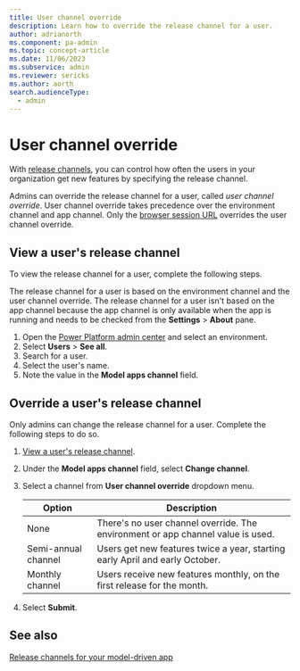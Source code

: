 ```yaml
---
title: User channel override
description: Learn how to override the release channel for a user.
author: adrianorth 
ms.component: pa-admin
ms.topic: concept-article
ms.date: 11/06/2023
ms.subservice: admin
ms.reviewer: sericks
ms.author: aorth
search.audienceType: 
  - admin 
---
```

# User channel override

With [release channels](/power-apps/maker/model-driven-apps/channel-overview), you can control how often the users in your organization get new features by specifying the release channel.

Admins can override the release channel for a user, called _user channel override_. User channel override takes precedence over the environment channel and app channel. Only the [browser session URL](/power-apps/maker/model-driven-apps/channel-change#changing-the-browser-session-channel) overrides the user channel override.

## View a user's release channel

To view the release channel for a user, complete the following steps.

The release channel for a user is based on the environment channel and the user channel override. The release channel for a user isn't based on the app channel because the app channel is only available when the app is running and needs to be checked from the **Settings** > **About** pane.

1. Open the [Power Platform admin center](https://admin.powerplatform.microsoft.com/) and select an environment.
1. Select **Users** > **See all**.
1. Search for a user.
1. Select the user's name.
1. Note the value in the **Model apps channel** field.

## Override a user's release channel

Only admins can change the release channel for a user. Complete the following steps to do so.

1. [View a user's release channel](#view-a-users-release-channel).
1. Under the **Model apps channel** field, select **Change channel**.
1. Select a channel from **User channel override** dropdown menu.

    | Option | Description |
    |--|--|
    | None | There's no user channel override. The environment or app channel value is used. |
    | Semi-annual channel |  Users get new features twice a year, starting early April and early October. |
    | Monthly channel | Users receive new features monthly, on the first release for the month. |

1. Select **Submit**.

## See also

[Release channels for your model-driven app](/power-apps/maker/model-driven-apps/channel-overview)
